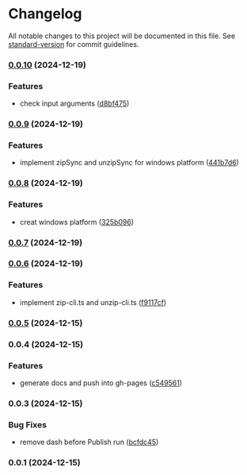 # Changelog

All notable changes to this project will be documented in this file. See [standard-version](https://github.com/conventional-changelog/standard-version) for commit guidelines.

### [0.0.10](https://github.com/rdarida/cross-platform-zip/compare/v0.0.9...v0.0.10) (2024-12-19)


### Features

* check input arguments ([d8bf475](https://github.com/rdarida/cross-platform-zip/commit/d8bf475df297186ba4ece01993b7652772650f79))

### [0.0.9](https://github.com/rdarida/cross-platform-zip/compare/v0.0.8...v0.0.9) (2024-12-19)


### Features

* implement zipSync and unzipSync for windows platform ([441b7d6](https://github.com/rdarida/cross-platform-zip/commit/441b7d677dfab7bc163761f6a63d0be4fe4d62f0))

### [0.0.8](https://github.com/rdarida/cross-platform-zip/compare/v0.0.7...v0.0.8) (2024-12-19)


### Features

* creat windows platform ([325b096](https://github.com/rdarida/cross-platform-zip/commit/325b096e58752ee242531ae69fe02cdb72575ee9))

### [0.0.7](https://github.com/rdarida/cross-platform-zip/compare/v0.0.6...v0.0.7) (2024-12-19)

### [0.0.6](https://github.com/rdarida/cross-platform-zip/compare/v0.0.5...v0.0.6) (2024-12-19)


### Features

* implement zip-cli.ts and unzip-cli.ts ([f9117cf](https://github.com/rdarida/cross-platform-zip/commit/f9117cf660de2a6cad4fd32164235eb6c109d8a0))

### [0.0.5](https://github.com/rdarida/cross-platform-zip/compare/v0.0.4...v0.0.5) (2024-12-15)

### 0.0.4 (2024-12-15)


### Features

* generate docs and push into gh-pages ([c549561](https://github.com/rdarida/cross-platform-zip/commit/c549561315e05da335cbc3aecea74667c2b7818f))

### 0.0.3 (2024-12-15)


### Bug Fixes

* remove dash before Publish run ([bcfdc45](https://github.com/rdarida/cross-platform-zip/commit/bcfdc451ce429e371f3b7826271bca06537355e2))

### 0.0.1 (2024-12-15)
